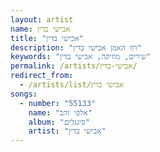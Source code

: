 ```yaml
---
layout: artist
name: אבישי בדין
title: "אבישי בדין"
description: "דף האמן אבישי בדין"
keywords: "שירים, מוזיקה, אבישי בדין"
permalink: /artists/אבישי-בדין/
redirect_from:
  - /artists/list/אבישי בדין
songs:
  - number: "55133"
    name: "אלפי זהב"
    album: "סינגלים"
    artist: "אבישי בדין"
---
```

